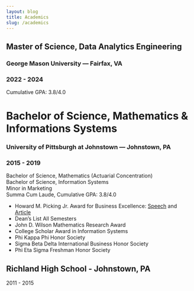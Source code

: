 ```yaml
---
layout: blog
title: Academics
slug: /academics
---
```

## Master of Science, Data Analytics Engineering <br />
### George Mason University —  Fairfax, VA	<br /> 
### 2022 - 2024 <br />
Cumulative GPA: 3.8/4.0 <br />

# Bachelor of Science, Mathematics & Informations Systems <br />
### University of Pittsburgh at Johnstown — Johnstown, PA <br />
### 2015 - 2019 <br />
Bachelor of Science, Mathematics (Actuarial Concentration) <br />
Bachelor of Science, Information Systems <br />
Minor in Marketing <br />
Summa Cum Laude, Cumulative GPA: 3.8/4.0 <br />

* Howard M. Picking Jr. Award for Business Excellence: [Speech](https://www.youtube.com/watch?v=CSGT_7AL2OE) and [Article](https://www.richlandsd.com/apps/news/article/854796)
* Dean’s List	All Semesters
* John D. Wilson Mathematics Research Award
* College Scholar Award in Information Systems
* Phi Kappa Phi Honor Society
* Sigma Beta Delta International Business Honor Society                                                                                             
* Phi Eta Sigma Freshman Honor Society


## Richland High School - Johnstown, PA
2011 - 2015 <br />

<br />
